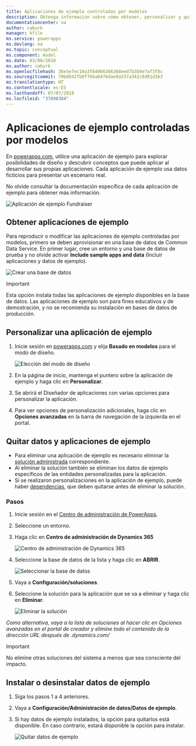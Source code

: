 ```yaml
---
title: Aplicaciones de ejemplo controladas por modelos
description: Obtenga información sobre cómo obtener, personalizar y quitar aplicaciones de ejemplo controladas por modelos.
documentationcenter: na
author: caburk
manager: kfile
ms.service: powerapps
ms.devlang: na
ms.topic: conceptual
ms.component: model
ms.date: 03/08/2018
ms.author: caburk
ms.openlocfilehash: 36e5efec10a3f849b6366368eed7b3b9e7af3f8c
ms.sourcegitcommit: 79b8842fb0f766a0476dae9a537a342c8d81d3b3
ms.translationtype: HT
ms.contentlocale: es-ES
ms.lasthandoff: 07/07/2018
ms.locfileid: "37898384"
---
```

# <a name="model-driven-sample-apps"></a>Aplicaciones de ejemplo controladas por modelos

En [powerapps.com](https://powerapps.com), utilice una aplicación de ejemplo para explorar posibilidades de diseño y descubrir conceptos que puede aplicar al desarrollar sus propias aplicaciones. Cada aplicación de ejemplo usa datos ficticios para presentar un escenario real. 

No olvide consultar la documentación específica de cada aplicación de ejemplo para obtener más información. 

![Aplicación de ejemplo Fundraiser](media/overview-model-driven-samples/fundraiser-app1.png)


## <a name="get-sample-apps"></a>Obtener aplicaciones de ejemplo

Para reproducir o modificar las aplicaciones de ejemplo controladas por modelos, primero se deben aprovisionar en una base de datos de Common Data Service. En primer lugar, cree un entorno y una base de datos de prueba y no olvide activar **Include sample apps and data** (Incluir aplicaciones y datos de ejemplo).

![Crear una base de datos](media/overview-model-driven-samples/create-database1.png)


> [!IMPORTANT]
> Esta opción instala todas las aplicaciones de ejemplo disponibles en la base de datos. Las aplicaciones de ejemplo son para fines educativos y de demostración, y no se recomienda su instalación en bases de datos de producción. 

## <a name="customize-a-sample-app"></a>Personalizar una aplicación de ejemplo

1. Inicie sesión en [powerapps.com](https://powerapps.com) y elija **Basado en modelos** para el modo de diseño. 

    ![Elección del modo de diseño](media/overview-model-driven-samples/choose-design-mode.png)

2. En la página de inicio, mantenga el puntero sobre la aplicación de ejemplo y haga clic en **Personalizar**.
3. Se abrirá el Diseñador de aplicaciones con varias opciones para personalizar la aplicación. 
4. Para ver opciones de personalización adicionales, haga clic en **Opciones avanzadas** en la barra de navegación de la izquierda en el portal.

## <a name="remove-sample-apps-and-data"></a>Quitar datos y aplicaciones de ejemplo 
- Para eliminar una aplicación de ejemplo es necesario eliminar la [solución administrada](https://docs.microsoft.com/dynamics365/customer-engagement/developer/uninstall-delete-solution) correspondiente. 
- Al eliminar la solución también se eliminan los datos de ejemplo específicos de las entidades personalizadas para la aplicación.
- Si se realizaron personalizaciones en la aplicación de ejemplo, puede haber [dependencias](https://docs.microsoft.com/dynamics365/customer-engagement/developer/dependency-tracking-solution-components), que deben quitarse antes de eliminar la solución.

### <a name="steps"></a>Pasos
1. Inicie sesión en el [Centro de administración de PowerApps](https://admin.powerapps.com).

2. Seleccione un entorno.

3. Haga clic en **Centro de administración de Dynamics 365** 

    ![Centro de administración de Dynamics 365](media/overview-model-driven-samples/admin-center.png)

4. Seleccione la base de datos de la lista y haga clic en **ABRIR**.

    ![Seleccionar la base de datos](media/overview-model-driven-samples/select-database.png)

5. Vaya a **Configuración/soluciones**.

6. Seleccione la solución para la aplicación que se va a eliminar y haga clic en **Eliminar**.

    ![Eliminar la solución](media/overview-model-driven-samples/delete-solution.png)

<em>Como alternativa, vaya a la lista de soluciones al hacer clic en **Opciones avanzadas</em>* en el portal de creador y elimine todo el contenido de la dirección URL después de .dynamics.com/*

> [!IMPORTANT]
> No elimine otras soluciones del sistema a menos que sea consciente del impacto.

## <a name="install-or-uninstall-sample-data"></a>Instalar o desinstalar datos de ejemplo
1. Siga los pasos 1 a 4 anteriores.
2. Vaya a **Configuración/Administración de datos/Datos de ejemplo**.
3. Si hay datos de ejemplo instalados, la opción para quitarlos está disponible. En caso contrario, estará disponible la opción para instalar. 

    ![Quitar datos de ejemplo](media/overview-model-driven-samples/remove-sample-data.png)




